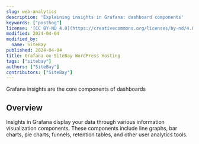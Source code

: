 ```yaml
---
slug: web-analytics
description: 'Explaining insights in Grafana: dashboard components'
keywords: ["posthog"]
license: '[CC BY-ND 4.0](https://creativecommons.org/licenses/by-nd/4.0)'
modified: 2024-04-04
modified_by:
  name: SiteBay
published: 2024-04-04
title: Grafana on SiteBay WordPress Hosting
tags: ["sitebay"]
authors: ["SiteBay"]
contributors: ["SiteBay"]
---
```


Grafana insights are the core components of dashboards

## Overview

Insights in Grafana display your data through various information visualization components. These components include line graphs, bar charts, pie charts, funnels, retention tables, and other user analytics tools.
